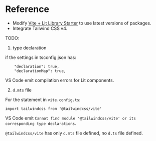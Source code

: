# Reference

- Modify [Vite + Lit Library Starter](https://github.com/ms-fadaei/vite-lit-library-starter) to use latest versions of packages.
- Integrate Tailwind CSS v4. 

TODO:

1. type declaration

if the settings in tsconfig.json has:
```
    "declaration": true,
    "declarationMap": true,
```
VS Code emit compilation errors for Lit components.

2. `d.mts` file


For the statement in `vite.config.ts`:
```
import tailwindcss from '@tailwindcss/vite'
```
VS Code emit `Cannot find module '@tailwindcss/vite' or its corresponding type declarations`.

`@tailwindcss/vite` has only `d.mts` file defined, no `d.ts` file defined.